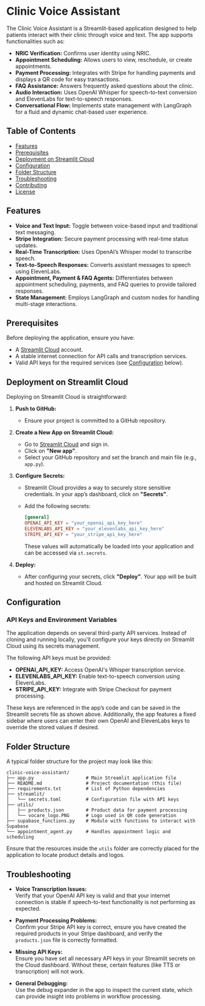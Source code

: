 # Clinic Voice Assistant

The Clinic Voice Assistant is a Streamlit-based application designed to help patients interact with their clinic through voice and text. The app supports functionalities such as:

- **NRIC Verification:** Confirms user identity using NRIC.
- **Appointment Scheduling:** Allows users to view, reschedule, or create appointments.
- **Payment Processing:** Integrates with Stripe for handling payments and displays a QR code for easy transactions.
- **FAQ Assistance:** Answers frequently asked questions about the clinic.
- **Audio Interaction:** Uses OpenAI Whisper for speech-to-text conversion and ElevenLabs for text-to-speech responses.
- **Conversational Flow:** Implements state management with LangGraph for a fluid and dynamic chat-based user experience.

## Table of Contents

- [Features](#features)
- [Prerequisites](#prerequisites)
- [Deployment on Streamlit Cloud](#deployment-on-streamlit-cloud)
- [Configuration](#configuration)
- [Folder Structure](#folder-structure)
- [Troubleshooting](#troubleshooting)
- [Contributing](#contributing)
- [License](#license)

## Features

- **Voice and Text Input:** Toggle between voice-based input and traditional text messaging.
- **Stripe Integration:** Secure payment processing with real-time status updates.
- **Real-Time Transcription:** Uses OpenAI’s Whisper model to transcribe speech.
- **Text-to-Speech Responses:** Converts assistant messages to speech using ElevenLabs.
- **Appointment, Payment & FAQ Agents:** Differentiates between appointment scheduling, payments, and FAQ queries to provide tailored responses.
- **State Management:** Employs LangGraph and custom nodes for handling multi-stage interactions.

## Prerequisites

Before deploying the application, ensure you have:

- A [Streamlit Cloud](https://streamlit.io/cloud) account.
- A stable internet connection for API calls and transcription services.
- Valid API keys for the required services (see [Configuration](#configuration) below).

## Deployment on Streamlit Cloud

Deploying on Streamlit Cloud is straightforward:

1. **Push to GitHub:**
   - Ensure your project is committed to a GitHub repository.

2. **Create a New App on Streamlit Cloud:**
   - Go to [Streamlit Cloud](https://streamlit.io/cloud) and sign in.
   - Click on **"New app"**.
   - Select your GitHub repository and set the branch and main file (e.g., `app.py`).

3. **Configure Secrets:**
   - Streamlit Cloud provides a way to securely store sensitive credentials. In your app’s dashboard, click on **"Secrets"**.
   - Add the following secrets:

     ```toml
     [general]
     OPENAI_API_KEY = "your_openai_api_key_here"
     ELEVENLABS_API_KEY = "your_elevenlabs_api_key_here"
     STRIPE_API_KEY = "your_stripe_api_key_here"
     ```

     These values will automatically be loaded into your application and can be accessed via `st.secrets`.

4. **Deploy:**
   - After configuring your secrets, click **"Deploy"**. Your app will be built and hosted on Streamlit Cloud.

## Configuration

### API Keys and Environment Variables

The application depends on several third-party API services. Instead of cloning and running locally, you’ll configure your keys directly on Streamlit Cloud using its secrets management.

The following API keys must be provided:

- **OPENAI_API_KEY:** Access OpenAI's Whisper transcription service.
- **ELEVENLABS_API_KEY:** Enable text-to-speech conversion using ElevenLabs.
- **STRIPE_API_KEY:** Integrate with Stripe Checkout for payment processing.

These keys are referenced in the app’s code and can be saved in the Streamlit secrets file as shown above. Additionally, the app features a fixed sidebar where users can enter their own OpenAI and ElevenLabs keys to override the stored values if desired.

## Folder Structure

A typical folder structure for the project may look like this:

```
clinic-voice-assistant/
├── app.py                   # Main Streamlit application file
├── README.md                # Project documentation (this file)
├── requirements.txt         # List of Python dependencies
├── streamlit/
│   └── secrets.toml         # Configuration file with API keys
├── utils/
│   ├── products.json        # Product data for payment processing
│   └── vocare_logo.PNG      # Logo used in QR code generation
├── supabase_functions.py    # Module with functions to interact with Supabase
└── appointment_agent.py     # Handles appointment logic and scheduling
```


Ensure that the resources inside the `utils` folder are correctly placed for the application to locate product details and logos.

## Troubleshooting

- **Voice Transcription Issues:**  
  Verify that your OpenAI API key is valid and that your internet connection is stable if speech-to-text functionality is not performing as expected.

- **Payment Processing Problems:**  
  Confirm your Stripe API key is correct, ensure you have created the required products in your Stripe dashboard, and verify the `products.json` file is correctly formatted.

- **Missing API Keys:**  
  Ensure you have set all necessary API keys in your Streamlit secrets on the Cloud dashboard. Without these, certain features (like TTS or transcription) will not work.

- **General Debugging:**  
  Use the debug expander in the app to inspect the current state, which can provide insight into problems in workflow processing.